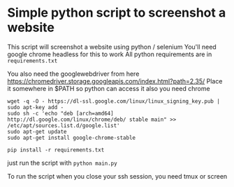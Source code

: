 # Simple python script to screenshot a website
This script will screenshot a website using python / selenium
You'll need google chrome headless for this to work
All python requirements are in `requirements.txt`

You also need the googlewebdriver from here https://chromedriver.storage.googleapis.com/index.html?path=2.35/ 
Place it somewhere in $PATH so python can access it
also you need chrome

```
wget -q -O - https://dl-ssl.google.com/linux/linux_signing_key.pub | sudo apt-key add - 
sudo sh -c 'echo "deb [arch=amd64] http://dl.google.com/linux/chrome/deb/ stable main" >> /etc/apt/sources.list.d/google.list'
sudo apt-get update
sudo apt-get install google-chrome-stable
```

`pip install -r requirements.txt`

just run the script with 
`python main.py`

To run the script when you close your ssh session, you need tmux or screen
